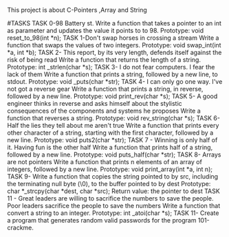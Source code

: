 This project is about 	C-Pointers ,Array and String

#TASKS
TASK 0-98 Battery st.
Write a function that takes a pointer to an int as parameter and updates the value it points to to 98.
Prototype: void reset_to_98(int *n);
TASK 1-Don't swap horses in crossing a stream
Write a function that swaps the values of two integers.
Prototype: void swap_int(int *a, int *b);
TASK 2- This report, by its very length, defends itself against the risk of being read
Write a function that returns the length of a string.
Prototype: int _strlen(char *s);
TASK 3- I do not fear computers. I fear the lack of them
Write a function that prints a string, followed by a new line, to stdout.
Prototype: void _puts(char *str);
TASK 4- I can only go one way. I've not got a reverse gear
Write a function that prints a string, in reverse, followed by a new line.
Prototype: void print_rev(char *s);
TASK 5- A good engineer thinks in reverse and asks himself about the stylistic consequences of the components and systems he proposes
Write a function that reverses a string.
Prototype: void rev_string(char *s);
TASK 6-  Half the lies they tell about me aren't true
Write a function that prints every other character of a string, starting with the first character, followed by a new line.
Prototype: void puts2(char *str);
TASK 7 - Winning is only half of it. Having fun is the other half
Write a function that prints half of a string, followed by a new line.
Prototype: void puts_half(char *str);
TASK 8- Arrays are not pointers
Write a function that prints n elements of an array of integers, followed by a new line.
Prototype: void print_array(int *a, int n);
TASK 9- Write a function that copies the string pointed to by src, including the terminating null byte (\0), to the buffer pointed to by dest
Prototype: char *_strcpy(char *dest, char *src);
Return value: the pointer to dest
TASK 11 - Great leaders are willing to sacrifice the numbers to save the people. Poor leaders sacrifice the people to save the numbers
Write a function that convert a string to an integer.
Prototype: int _atoi(char *s);
TASK 11- Create a program that generates random valid passwords for the program 101-crackme.
